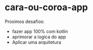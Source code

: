 # cara-ou-coroa-app

Proximos desafios:

- fazer app 100% com kotlin
- aprimorar a logica do app
- Aplicar uma arquitetura
